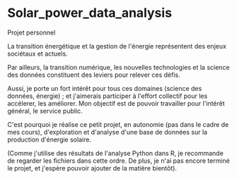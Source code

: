 # Solar_power_data_analysis
Projet personnel

La transition énergétique et la gestion de l'énergie représentent des enjeux sociétaux et actuels. 

Par ailleurs, la transition numérique, les nouvelles technologies et la science des données constituent des leviers pour relever ces défis. 

Aussi, je porte un fort intérêt pour tous ces domaines (science des données, énergie) ; et j'aimerais participer à l'effort collectif pour les accélerer, les améliorer. Mon objectif est de pouvoir travailler pour l'intérêt général, le service public.

C'est pourquoi je réalise ce petit projet, en autonomie (pas dans le cadre de mes cours), d'exploration et d'analyse d'une base de données sur la production d'énergie solaire.

(Comme j'utilise des résultats de l'analyse Python dans R, je recommande de regarder les fichiers dans cette ordre. De plus, je n'ai pas encore terminé le projet, et j'espère pouvoir ajouter de la matière bientôt).
